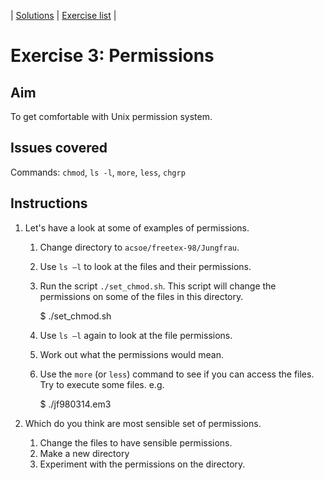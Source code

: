 | [Solutions](shell_exercise3_perm_sol.md) | [Exercise list](shell_exercise_index.md) |

# Exercise 3: Permissions

## Aim
To get comfortable with Unix permission system.

## Issues covered
Commands: `chmod`, `ls -l`, `more`, `less`, `chgrp`

## Instructions
1.  Let's have a look at some of examples of permissions.
    1. Change directory to `acsoe/freetex-98/Jungfrau`. 
    2. Use `ls –l` to look at the files and their permissions.
    3. Run the script `./set_chmod.sh`.  This script will change the permissions on some of the files in this directory.

        $ ./set_chmod.sh

    4. Use `ls –l` again to look at the file permissions.
    5. Work out what the permissions would mean.
    6. Use the `more` (or `less`) command to see if you can access the files. Try to execute some files. e.g.

        $ ./jf980314.em3

2. Which do you think are most sensible set of permissions.
    1. Change the files to have sensible permissions.
    2. Make a new directory
    3. Experiment with the permissions on the directory.

 
